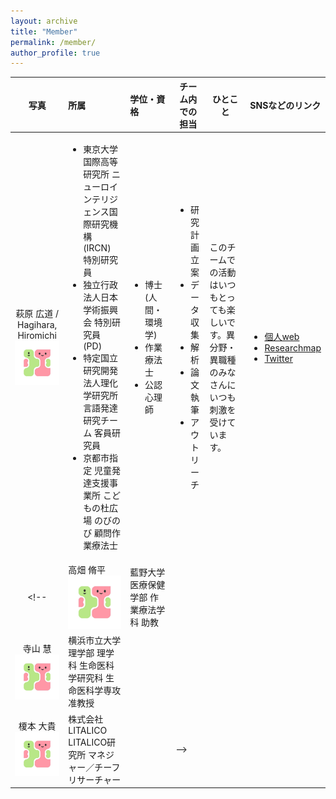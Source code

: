 ```yaml
---
layout: archive
title: "Member"
permalink: /member/
author_profile: true
---
```


| 写真 | 所属 | 学位・資格 | チーム内での担当 | ひとこと | SNSなどのリンク |
| :----: | :---- | :---- | ---- | ---- | ---- |
| 萩原 広道 / Hagihara, Hiromichi<br><img src="../images/logo.jpg" title="Hiromishi Hagihara" width="300"> | <ul><li>東京大学国際高等研究所 ニューロインテリジェンス国際研究機構 (IRCN) 特別研究員</li><li>独立行政法人日本学術振興会 特別研究員 (PD)</li><li>特定国立研究開発法人理化学研究所 言語発達研究チーム 客員研究員</li><li>京都市指定 児童発達支援事業所 こどもの杜広場 のびのび 顧問作業療法士</li></ul> | <ul><li>博士 (人間・環境学)</li><li>作業療法士</li><li>公認心理師</li></ul> | <ul><li>研究計画立案</li><li>データ収集</li><li>解析</li><li>論文執筆</li><li>アウトリーチ</li></ul> | このチームでの活動はいつもとっても楽しいです。異分野・異職種のみなさんにいつも刺激を受けています。 | <ul><li>[個人web](https://hagi-hara.jimdofree.com)</li><li>[Researchmap](https://researchmap.jp/hagiii)</li><li>[Twitter](https://twitter.com/hagiharahiro)</li></ul> |
<!-- | 高畑 脩平<br><img src="../images/logo.jpg" title="Shuhei Takahata" width="300"> | 藍野大学 医療保健学部 作業療法学科 助教 |  |
| 寺山 慧<br><img src="../images/logo.jpg" title="Kei Terayama" width="300"> | 横浜市立大学 理学部 理学科 生命医科学研究科 生命医科学専攻 准教授 |  |
| 榎本 大貴<br><img src="../images/logo.jpg" title="Daiki Enomoto" width="300"> | 株式会社LITALICO LITALICO研究所 マネジャー／チーフリサーチャー |  | -->

<!-- | 石原 裕之<br><img src="../images/logo.jpg" title="Hiroyuki Ishihara" width="300"> | NTT |  |
| 野田 遥<br><img src="../images/logo.jpg" title="Haruka Noda" width="300"> | 長崎大学 大学院 医歯薬学総合研究科 医療科学専攻<br>国立障害者リハビリテーションセンター 研究所 研究生<br>独立行政法人 日本学術振興会 特別研究員（DC2） |  |
| 家永 直人 / Ienaga, Naoto<br><img src="../images/naotoienaga_icon.jpg" title="Naoto Ienaga" width="300"> | 慶應義塾大学 理工学部 情報工学科 助教 | 画像処理や機械学習の研究をしています． | -->
